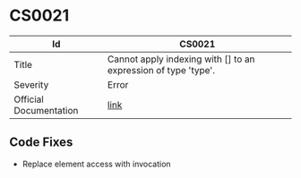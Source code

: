 # CS0021

| Id                     | CS0021                                                            |
| ---------------------- | ----------------------------------------------------------------- |
| Title                  | Cannot apply indexing with \[\] to an expression of type 'type'\. |
| Severity               | Error                                                             |
| Official Documentation | [link](http://docs.microsoft.com/en-us/dotnet/csharp/misc/cs0021) |

## Code Fixes

* Replace element access with invocation

